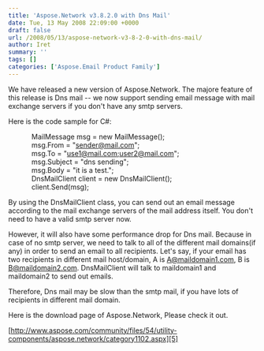 ```yaml
---
title: 'Aspose.Network v3.8.2.0 with Dns Mail'
date: Tue, 13 May 2008 22:09:00 +0000
draft: false
url: /2008/05/13/aspose-network-v3-8-2-0-with-dns-mail/
author: Iret
summary: ''
tags: []
categories: ['Aspose.Email Product Family']
---
```


We have released a new version of Aspose.Network. The majore feature of this release is Dns mail -- we now support sending email message with mail exchange servers if you don't have any smtp servers.

Here is the code sample for C#:

            MailMessage msg = new MailMessage();  
            msg.From = "[sender@mail.com][1]";  
            msg.To = "[use1@mail.com;user2@mail.com][2]";  
            msg.Subject = "dns sending";  
            msg.Body = "it is a test.";  
            DnsMailClient client = new DnsMailClient();  
            client.Send(msg);

By using the DnsMailClient class, you can send out an email message according to the mail exchange servers of the mail address itself. You don't need to have a valid smtp server now.

However, it will also have some performance drop for Dns mail. Because in case of no smtp server, we need to talk to all of the different mail domains(if any) in order to send an email to all recipients. Let's say, if your email has two recipients in different mail host/domain, A is [A@maildomain1.com][3], B is [B@maildomain2.com][4]. DnsMailClient will talk to maildomain1 and maildomain2 to send out emails.

Therefore, Dns mail may be slow than the smtp mail, if you have lots of recipients in different mail domain.

Here is the download page of Aspose.Network, Please check it out.

[http://www.aspose.com/community/files/54/utility-components/aspose.network/category1102.aspx][5]




[1]: mailto:sender@mail.com
[2]: mailto:use1@mail.com;user2@mail.com
[3]: mailto:A@maildomain1.com
[4]: mailto:B@maildomain2.com
[5]: http://www.aspose.com/community/files/54/utility-components/aspose.network/category1102.aspx




